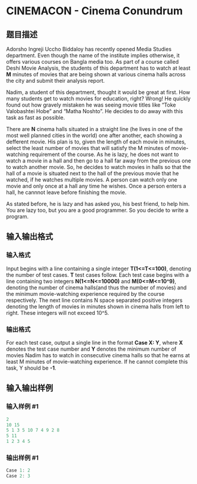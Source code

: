 # CINEMACON - Cinema Conundrum

## 题目描述

Adorsho Ingreji Uccho Biddaloy has recently opened Media Studies department. Even though the name of the institute implies otherwise, it offers various courses on Bangla media too. As part of a course called Deshi Movie Analysis, the students of this department has to watch at least **M** minutes of movies that are being shown at various cinema halls across the city and submit their analysis report.

Nadim, a student of this department, thought it would be great at first. How many students get to watch movies for education, right? Wrong! He quickly found out how gravely mistaken he was seeing movie titles like “Toke Valobashtei Hobe” and “Matha Noshto”. He decides to do away with this task as fast as possible.

There are **N** cinema halls situated in a straight line (he lives in one of the most well planned cities in the world) one after another, each showing a defferent movie. His plan is to, given the length of each movie in minutes, select the least number of movies that will satisfy the M minutes of movie-watching requirement of the course. As he is lazy, he does not want to watch a movie in a hall and then go to a hall far away from the previous one to watch another movie. So, he decides to watch movies in halls so that the hall of a movie is situated next to the hall of the previous movie that he watched, if he watches multiple movies. A person can watch only one movie and only once at a hall any time he wishes. Once a person enters a hall, he cannnot leave before finishing the movie.

As stated before, he is lazy and has asked you, his best friend, to help him. You are lazy too, but you are a good programmer. So you decide to write a program.

## 输入输出格式

### 输入格式

Input begins with a line containing a single integer **T(1<=T<=100)**, denoting the number of test cases. **T** test cases follow. Each test case begins with a line containing two integers **N(1<=N<=10000)** and **M(0<=M<=10^9)**, denoting the number of cinema halls(and thus the number of movies) and the minimum movie-watching experience required by the course respectively. The next line contains N space separated positive integers denoting the length of movies in minutes shown in cinema halls from left to right. These integers will not exceed 10^5.

### 输出格式

For each test case, output a single line in the format **Case X: Y**, where **X** denotes the test case number and **Y** denotes the minimum number of movies Nadim has to watch in consecutive cinema halls so that he earns at least M minutes of movie-watching experience. If he cannot complete this task, Y should be **-1**.

## 输入输出样例

### 输入样例 #1

```cpp
2
10 15
5 1 3 5 10 7 4 9 2 8
5 11
1 2 3 4 5
```


### 输出样例 #1

```cpp
Case 1: 2
Case 2: 3
```



